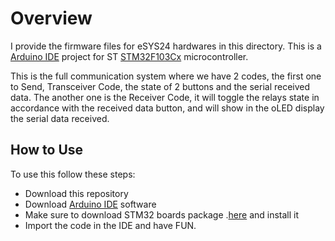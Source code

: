 # Overview
I provide the firmware files for eSYS24 hardwares in this directory. This is a [Arduino IDE](https://www.arduino.cc/) project for ST [STM32F103Cx](https://www.st.com/resource/en/datasheet/stm32f103c8.pdf) microcontroller.

This is the full communication system where we have 2 codes, the first one to Send, Transceiver Code, the state of 2 buttons and the serial received data. The another one is the Receiver Code, it will toggle the relays state in accordance with the received data button, and will show in the oLED display the serial data received.

## How to Use
To use this follow these steps:
- Download this repository
- Download [Arduino IDE](https://www.arduino.cc/en/software) software
- Make sure to download STM32 boards package .[here](https://github.com/stm32duino/Arduino_Core_STM32) and install it
- Import the code in the IDE and have FUN.
